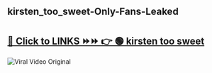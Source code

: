 
 ## kirsten_too_sweet-Only-Fans-Leaked

# <h2><a href="https://clipsfans.com/kirsten_too_sweet&ref=git">🔗 Click to LINKS ⏩⏩ 👉 🟢 kirsten too sweet </a></h2>

<a href="https://clipsfans.com/kirsten_too_sweet&ref=git" rel="nofollow" data-target="animated-image.originalLink"><img src="https://i.ibb.co.com/xMMVF88/686577567.gif" alt="Viral Video Original" style="max-width: 100%; display: inline-block;" data-target="animated-image.originalImage"></a>
